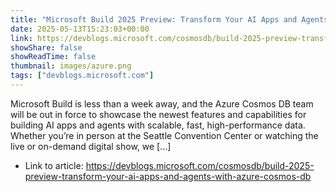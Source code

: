 ```yaml
---
title: "Microsoft Build 2025 Preview: Transform Your AI Apps and Agents with Azure Cosmos DB"
date: 2025-05-13T15:23:03+00:00
link: https://devblogs.microsoft.com/cosmosdb/build-2025-preview-transform-your-ai-apps-and-agents-with-azure-cosmos-db
showShare: false
showReadTime: false
thumbnail: images/azure.png
tags: ["devblogs.microsoft.com"]
---
```

Microsoft Build is less than a week away, and the Azure Cosmos DB team will be out in force to showcase the newest features and capabilities for building AI apps and agents with scalable, fast, high-performance data.  Whether you’re in person at the Seattle Convention Center or watching the live or on-demand digital show, we […]

- Link to article: https://devblogs.microsoft.com/cosmosdb/build-2025-preview-transform-your-ai-apps-and-agents-with-azure-cosmos-db